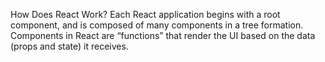 How Does React Work?
    Each React application begins with a root component, and is composed of many components in a tree formation. 
  Components in React are “functions” that render the UI based on the data (props and state) it receives.
